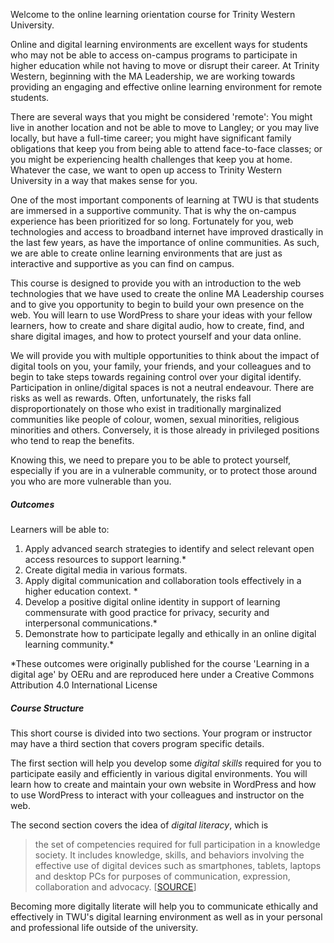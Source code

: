 Welcome to the online learning orientation course for Trinity Western University.

Online and digital learning environments are excellent ways for students who may not be able to access on-campus programs to participate in higher education while not having to move or disrupt their career. At Trinity Western, beginning with the MA Leadership, we are working towards providing an engaging and effective online learning environment for remote students.

There are several ways that you might be considered 'remote': You might live in another location and not be able to move to Langley; or you may live locally, but have a full-time career; you might have significant family obligations that keep you from being able to attend face-to-face classes; or you might be experiencing health challenges that keep you at home. Whatever the case, we want to open up access to Trinity Western University in a way that makes sense for you.

One of the most important components of learning at TWU is that students are immersed in a supportive community. That is why the on-campus experience has been prioritized for so long. Fortunately for you, web technologies and access to broadband internet have improved drastically in the last few years, as have the importance of online communities. As such, we are able to create online learning environments that are just as interactive and supportive as you can find on campus.

This course is designed to provide you with an introduction to the web technologies that we have used to create the online MA Leadership courses and to give you opportunity to begin to build your own presence on the web. You will learn to use WordPress to share your ideas with your fellow learners, how to create and share digital audio, how to create, find, and share digital images, and how to protect yourself and your data online.

We will provide you with multiple opportunities to think about the impact of digital tools on you, your family, your friends, and your colleagues and to begin to take steps towards regaining control over your digital identify. Participation in online/digital spaces is not a neutral endeavour. There are risks as well as rewards. Often, unfortunately, the risks fall disproportionately on those who exist in traditionally marginalized communities like people of colour, women, sexual minorities, religious minorities and others. Conversely, it is those already in privileged positions who tend to reap the benefits.

Knowing this, we need to prepare you to be able to protect yourself, especially if you are in a vulnerable community, or to protect those around you who are more vulnerable than you.

##### Outcomes

Learners will be able to:

1. Apply advanced search strategies to identify and select relevant open access resources to support learning.\*
2. Create digital media in various formats.
3. Apply digital communication and collaboration tools effectively in a higher education context. \*
4. Develop a positive digital online identity in support of learning commensurate with good practice for privacy, security and interpersonal communications.\*
5. Demonstrate how to participate legally and ethically in an online digital learning community.\*

\*These outcomes were originally published for the course 'Learning in a digital age' by OERu and are reproduced here under a Creative Commons Attribution 4.0 International License

##### Course Structure

This short course is divided into two sections. Your program or instructor may have a third section that covers program specific details.

The first section will help you develop some _digital skills_ required for you to participate easily and efficiently in various digital environments. You will learn how to create and maintain your own website in WordPress and how to use WordPress to interact with your colleagues and instructor on the web.

The second section covers the idea of _digital literacy_, which is

> the set of competencies required for full participation in a knowledge society. It includes knowledge, skills, and behaviors involving the effective use of digital devices such as smartphones, tablets, laptops and desktop PCs for purposes of communication, expression, collaboration and advocacy. \[[SOURCE](https://en.wikipedia.org/wiki/Digital_literacy)\]

Becoming more digitally literate will help you to communicate ethically and effectively in TWU's digital learning environment as well as in your personal and professional life outside of the university.

